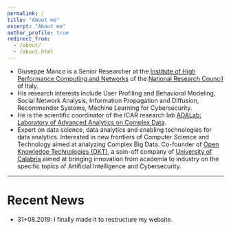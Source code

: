 ```yaml
---
permalink: /
title: "About me"
excerpt: "About me"
author_profile: true
redirect_from: 
  - /about/
  - /about.html
---
```


* Giuseppe Manco is a Senior Researcher at the [Institute of High Performance Computing and Networks](http://www.icar.cnr.it) of the [National Research Council](http://www.cnr.it) of Italy.
* His research interests include User Profiling and Behavioral Modeling, Social Network Analysis, Information Propagation and Diffusion, Recommender Systems, Machine Learning for Cybersecurity. 
* He is the scientific coordinator of the ICAR research lab [ADALab: Laboratory of Advanced Analytics on Complex Data](https://www.cnr.it/it/focus/018-5/il-laboratorio-di-analitica-avanzata-su-dati-complessi-ada-lab).
* Expert on data science, data analytics and enabling technologies for data analytics. Interested in new frontiers of Computer Science and Technology aimed at analyzing Complex Big Data. Co-founder of [Open Knowledge Technologies (OKT)](https://www.okt-srl.com/), a spin-off company of [University of Calabria](http://www.unical.it) aimed at bringing innovation from academia to industry on the specific topics of Artificial Intelligence and Cybersecurity. 

---

# Recent News

* 31+08.2019: I finally made it to restructure my website. 
